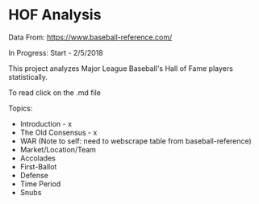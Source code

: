 # HOF Analysis

Data From: https://www.baseball-reference.com/

In Progress: Start - 2/5/2018

This project analyzes Major League Baseball's Hall of Fame players statistically.

To read click on the .md file

Topics:
* Introduction - x
* The Old Consensus - x
* WAR (Note to self: need to webscrape table from baseball-reference)
* Market/Location/Team
* Accolades
* First-Ballot
* Defense
* Time Period
* Snubs


